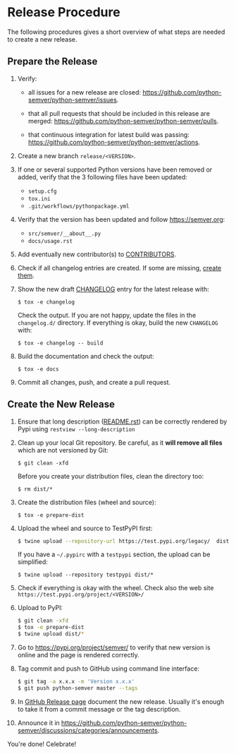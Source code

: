 # Release Procedure

The following procedures gives a short overview of what steps are needed to
create a new release.

## Prepare the Release

1. Verify:

   * all issues for a new release are closed: <https://github.com/python-semver/python-semver/issues>.

   * that all pull requests that should be included in this release are merged: <https://github.com/python-semver/python-semver/pulls>.

   * that continuous integration for latest build was passing: <https://github.com/python-semver/python-semver/actions>.

1. Create a new branch `release/<VERSION>`.

1. If one or several supported Python versions have been removed or added, verify that the 3 following files have been updated:
   * `setup.cfg`
   * `tox.ini`
   * `.git/workflows/pythonpackage.yml`

1. Verify that the version has been updated and follow
   <https://semver.org>:

   * `src/semver/__about__.py`
   * `docs/usage.rst`

1. Add eventually new contributor(s) to [CONTRIBUTORS](https://github.com/python-semver/python-semver/blob/master/CONTRIBUTORS).


1. Check if all changelog entries are created. If some are missing, [create them](https://python-semver.readthedocs.io/en/latest/development.html#adding-a-changelog-entry).

1. Show the new draft [CHANGELOG](https://github.com/python-semver/python-semver/blob/master/CHANGELOG.rst) entry for the latest release with:

       $ tox -e changelog

   Check the output. If you are not happy, update the files in the
   `changelog.d/` directory.
   If everything is okay, build the new `CHANGELOG` with:

       $ tox -e changelog -- build

1. Build the documentation and check the output:

       $ tox -e docs

1. Commit all changes, push, and create a pull request.


## Create the New Release

1. Ensure that long description ([README.rst](https://github.com/python-semver/python-semver/blob/master/README.rst)) can be correctly rendered by Pypi using `restview --long-description`

1. Clean up your local Git repository. Be careful,
   as it **will remove all files** which are not
   versioned by Git:

       $ git clean -xfd

   Before you create your distribution files, clean
   the directory too:

       $ rm dist/*

1. Create the distribution files (wheel and source):

       $ tox -e prepare-dist

1. Upload the wheel and source to TestPyPI first:

    ```bash    
    $ twine upload --repository-url https://test.pypi.org/legacy/  dist/*
    ```

   If you have a `~/.pypirc` with a `testpypi` section, the upload can be
   simplified:

       $ twine upload --repository testpypi dist/*

1. Check if everything is okay with the wheel.
   Check also the web site `https://test.pypi.org/project/<VERSION>/`

1. Upload to PyPI:

    ```bash
    $ git clean -xfd
    $ tox -e prepare-dist
    $ twine upload dist/*
    ```

1. Go to https://pypi.org/project/semver/ to verify that new version is online and the page is rendered correctly.

1. Tag commit and push to GitHub using command line interface:

    ```bash
    $ git tag -a x.x.x -m 'Version x.x.x'
    $ git push python-semver master --tags
    ```

1. In [GitHub Release page](https://github.com/python-semver/python-semver/release)
   document the new release.
   Usually it's enough to take it from a commit message or the tag description.

1. Announce it in <https://github.com/python-semver/python-semver/discussions/categories/announcements>.

You're done! Celebrate!

